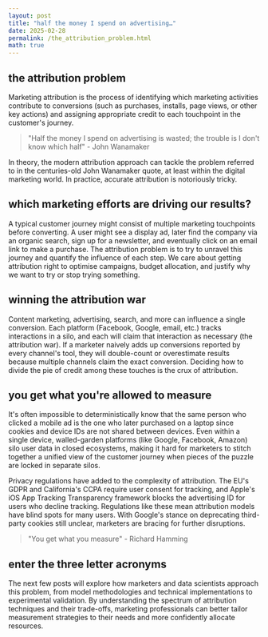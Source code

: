 ```yaml
---
layout: post
title: "half the money I spend on advertising…"
date: 2025-02-28
permalink: /the_attribution_problem.html
math: true
---
```


## **the attribution problem**

Marketing attribution is the process of identifying which marketing activities contribute to conversions (such as purchases, installs, page views, or other key actions) and assigning appropriate credit to each touchpoint in the customer's journey.

> "Half the money I spend on advertising is wasted; the trouble is I don't know which half" - John Wanamaker

In theory, the modern attribution approach can tackle the problem referred to in the centuries-old John Wanamaker quote, at least within the digital marketing world. In practice, accurate attribution is notoriously tricky.

## which marketing efforts are driving our results?

A typical customer journey might consist of multiple marketing touchpoints before converting. A user might see a display ad, later find the company via an organic search, sign up for a newsletter, and eventually click on an email link to make a purchase. The attribution problem is to try to unravel this journey and quantify the influence of each step. We care about getting attribution right to optimise campaigns, budget allocation, and justify why we want to try or stop trying something.

## winning the attribution war

Content marketing, advertising, search, and more can influence a single conversion. Each platform (Facebook, Google, email, etc.) tracks interactions in a silo, and each will claim that interaction as necessary (the attribution war). If a marketer naively adds up conversions reported by every channel's tool, they will double-count or overestimate results because multiple channels claim the exact conversion. Deciding how to divide the pie of credit among these touches is the crux of attribution.

## you get what you're allowed to measure

It's often impossible to deterministically know that the same person who clicked a mobile ad is the one who later purchased on a laptop since cookies and device IDs are not shared between devices. Even within a single device, walled-garden platforms (like Google, Facebook, Amazon) silo user data in closed ecosystems, making it hard for marketers to stitch together a unified view of the customer journey when pieces of the puzzle are locked in separate silos.

Privacy regulations have added to the complexity of attribution. The EU's GDPR and California's CCPA require user consent for tracking, and Apple's iOS App Tracking Transparency framework blocks the advertising ID for users who decline tracking. Regulations like these mean attribution models have blind spots for many users. With Google's stance on deprecating third-party cookies still unclear, marketers are bracing for further disruptions.

> "You get what you measure" - Richard Hamming

## enter the three letter acronyms

The next few posts will explore how marketers and data scientists approach this problem, from model methodologies and technical implementations to experimental validation. By understanding the spectrum of attribution techniques and their trade-offs, marketing professionals can better tailor measurement strategies to their needs and more confidently allocate resources.

